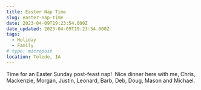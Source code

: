 ```yaml
---
title: Easter Nap Time
slug: easter-nap-time
date: 2023-04-09T19:23:54.000Z
date_updated: 2023-04-09T19:23:54.000Z
tags: 
  - Holiday
  - Family
# type: micropost
location: Toledo, IA
---
```


Time for an Easter Sunday post-feast nap!  Nice dinner here with me, Chris, Mackenzie, Morgan, Justin, Leonard, Barb, Deb, Doug, Mason and Michael.  
